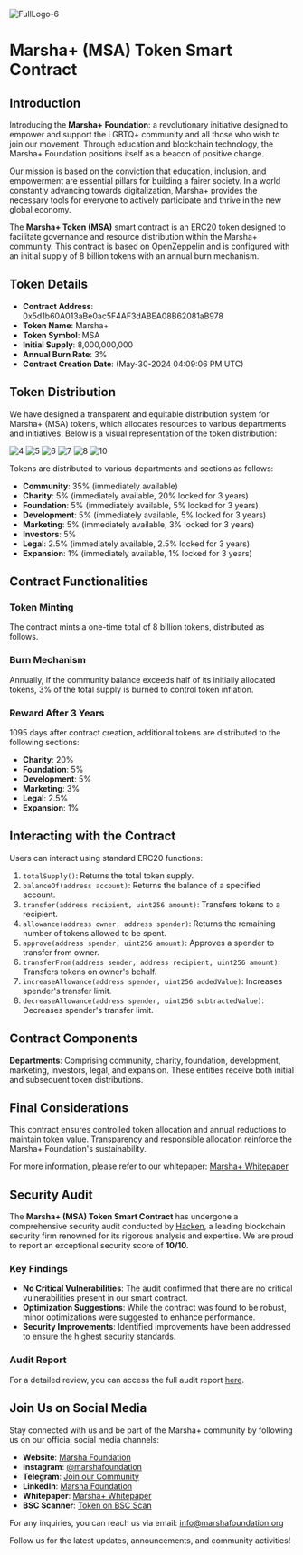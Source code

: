 ![FullLogo-6](https://github.com/user-attachments/assets/a804002c-cfbe-4eb5-8d33-1ed147e4ffd5)

# Marsha+ (MSA) Token Smart Contract

## Introduction

Introducing the **Marsha+ Foundation**: a revolutionary initiative designed to empower and support the LGBTQ+ community and all those who wish to join our movement. Through education and blockchain technology, the Marsha+ Foundation positions itself as a beacon of positive change.

Our mission is based on the conviction that education, inclusion, and empowerment are essential pillars for building a fairer society. In a world constantly advancing towards digitalization, Marsha+ provides the necessary tools for everyone to actively participate and thrive in the new global economy.

The **Marsha+ Token (MSA)** smart contract is an ERC20 token designed to facilitate governance and resource distribution within the Marsha+ community. This contract is based on OpenZeppelin and is configured with an initial supply of 8 billion tokens with an annual burn mechanism.

## Token Details

- **Contract Address**: 0x5d1b60A013aBe0ac5F4AF3dABEA08B62081aB978
- **Token Name**: Marsha+
- **Token Symbol**: MSA
- **Initial Supply**: 8,000,000,000
- **Annual Burn Rate**: 3%
- **Contract Creation Date**: (May-30-2024 04:09:06 PM UTC)


## Token Distribution

We have designed a transparent and equitable distribution system for Marsha+ (MSA) tokens, which allocates resources to various departments and initiatives. Below is a visual representation of the token distribution:

![4](https://github.com/user-attachments/assets/59fdf2e4-c94f-4300-a8a4-d642b555db38)
![5](https://github.com/user-attachments/assets/f548d08a-6d14-43b1-90be-f840ad027d0c)
![6](https://github.com/user-attachments/assets/f3cafa64-d0cd-4617-b2c4-49d4c450c57e)
![7](https://github.com/user-attachments/assets/72863cb8-8ae8-474b-990a-3dcc4c120405)
![8](https://github.com/user-attachments/assets/f0ebab17-3df8-4934-98c5-c14907fc36b8)
![10](https://github.com/user-attachments/assets/59fa0548-3ad0-478b-8056-e21246194f32)


Tokens are distributed to various departments and sections as follows:

- **Community**: 35% (immediately available)
- **Charity**: 5% (immediately available, 20% locked for 3 years)
- **Foundation**: 5% (immediately available, 5% locked for 3 years)
- **Development**: 5% (immediately available, 5% locked for 3 years)
- **Marketing**: 5% (immediately available, 3% locked for 3 years)
- **Investors**: 5%
- **Legal**: 2.5% (immediately available, 2.5% locked for 3 years)
- **Expansion**: 1% (immediately available, 1% locked for 3 years)

## Contract Functionalities

### Token Minting

The contract mints a one-time total of 8 billion tokens, distributed as follows.

### Burn Mechanism

Annually, if the community balance exceeds half of its initially allocated tokens, 3% of the total supply is burned to control token inflation.

### Reward After 3 Years

1095 days after contract creation, additional tokens are distributed to the following sections:

- **Charity**: 20%
- **Foundation**: 5%
- **Development**: 5%
- **Marketing**: 3%
- **Legal**: 2.5%
- **Expansion**: 1%

## Interacting with the Contract

Users can interact using standard ERC20 functions:

1. `totalSupply()`: Returns the total token supply.
2. `balanceOf(address account)`: Returns the balance of a specified account.
3. `transfer(address recipient, uint256 amount)`: Transfers tokens to a recipient.
4. `allowance(address owner, address spender)`: Returns the remaining number of tokens allowed to be spent.
5. `approve(address spender, uint256 amount)`: Approves a spender to transfer from owner.
6. `transferFrom(address sender, address recipient, uint256 amount)`: Transfers tokens on owner's behalf.
7. `increaseAllowance(address spender, uint256 addedValue)`: Increases spender's transfer limit.
8. `decreaseAllowance(address spender, uint256 subtractedValue)`: Decreases spender's transfer limit.

## Contract Components

**Departments**: Comprising community, charity, foundation, development, marketing, investors, legal, and expansion. These entities receive both initial and subsequent token distributions.

## Final Considerations

This contract ensures controlled token allocation and annual reductions to maintain token value. Transparency and responsible allocation reinforce the Marsha+ Foundation's sustainability.

For more information, please refer to our whitepaper: [Marsha+ Whitepaper](https://marshafoundation.gitbook.io/marsha+-wp)

## Security Audit

The **Marsha+ (MSA) Token Smart Contract** has undergone a comprehensive security audit conducted by [Hacken](https://hacken.io/), a leading blockchain security firm renowned for its rigorous analysis and expertise. We are proud to report an exceptional security score of **10/10**.

### Key Findings

- **No Critical Vulnerabilities**: The audit confirmed that there are no critical vulnerabilities present in our smart contract.
- **Optimization Suggestions**: While the contract was found to be robust, minor optimizations were suggested to enhance performance.
- **Security Improvements**: Identified improvements have been addressed to ensure the highest security standards.

### Audit Report

For a detailed review, you can access the full audit report [here](https://audits.hacken.io/marsha-foundation/).

## Join Us on Social Media

Stay connected with us and be part of the Marsha+ community by following us on our official social media channels:

- **Website**: [Marsha Foundation](https://www.marshafoundation.org)
- **Instagram**: [@marshafoundation](https://www.instagram.com/marshafoundation/)
- **Telegram**: [Join our Community](https://t.me/marshacommunity)
- **LinkedIn**: [Marsha Foundation](https://www.linkedin.com/company/marshafoundation/?viewAsMember=true)
- **Whitepaper**: [Marsha+ Whitepaper](https://marshafoundation.gitbook.io/marsha+-wp)
- **BSC Scanner**: [Token on BSC Scan](https://bscscan.com/token/0x5d1b60a013abe0ac5f4af3dabea08b62081ab978)

For any inquiries, you can reach us via email: [info@marshafoundation.org](mailto:info@marshafoundation.org)

Follow us for the latest updates, announcements, and community activities!



